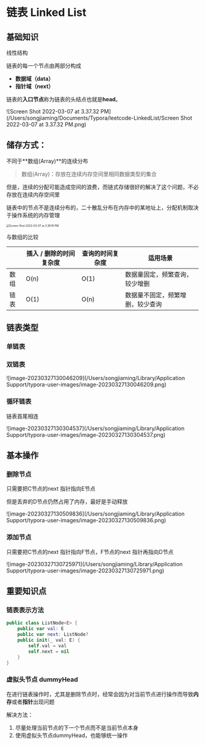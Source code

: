 # 链表 Linked List

## 基础知识

线性结构

链表的每一个节点由两部分构成

- **数据域（data）**
- **指针域（next）**

链表的**入口节点**称为链表的头结点也就是**head**。

![Screen Shot 2022-03-07 at 3.37.32 PM](/Users/songjiaming/Documents/Typora/leetcode-LinkedList/Screen Shot 2022-03-07 at 3.37.32 PM.png)



## 储存方式：

不同于**数组(Array)**的连续分布

> 数组(Array)：存放在连续内存空间里相同数据类型的集合

但是，连续的分配可能造成空间的浪费，而链式存储很好的解决了这个问题，不必存放在连续内存空间里

链表中的节点不是连续分布的，二十散乱分布在内存中的某地址上，分配机制取决于操作系统的内存管理

<img src="/Users/songjiaming/Documents/Typora/leetcode-LinkedList/Screen Shot 2022-03-07 at 3.38.16 PM.png" alt="Screen Shot 2022-03-07 at 3.38.16 PM" style="zoom:50%;" />

与数组的比较

|      | 插入 / 删除的时间复杂度 | 查询的时间复杂度 | 适用场景                         |
| ---- | ----------------------- | ---------------- | -------------------------------- |
| 数组 | O(n)                    | O(1)             | 数据量固定，频繁查询，较少增删   |
| 链表 | O(1)                    | O(n)             | 数据量不固定，频繁增删，较少查询 |

## 链表类型

### 单链表

### 双链表

![image-20230327130046209](/Users/songjiaming/Library/Application Support/typora-user-images/image-20230327130046209.png)



### 循环链表

链表首尾相连

![image-20230327130304537](/Users/songjiaming/Library/Application Support/typora-user-images/image-20230327130304537.png)

## 基本操作

### 删除节点

只需要把C节点的next 指针指向E节点

但是丢弃的D节点仍然占用了内存，最好是手动释放

![image-20230327130509836](/Users/songjiaming/Library/Application Support/typora-user-images/image-20230327130509836.png)

### 添加节点

只需要把C节点的next 指针指向F节点，F节点的next 指针再指向D节点

![image-20230327130725971](/Users/songjiaming/Library/Application Support/typora-user-images/image-20230327130725971.png)





## 重要知识点

### 链表表示方法

```swift
public class ListNode<E> {
    public var val: E
    public var next: ListNode?
    public init(_ val: E) {
        self.val = val
        self.next = nil
    }
}
```



### 虚拟头节点 dummyHead

在进行链表操作时，尤其是删除节点时，经常会因为对当前节点进行操作而导致**内存**或者**指针**出现问题

解决方法：

1. 尽量处理当前节点的下一个节点而不是当前节点本身
2. 使用虚拟头节点dummyHead，也能够统一操作











